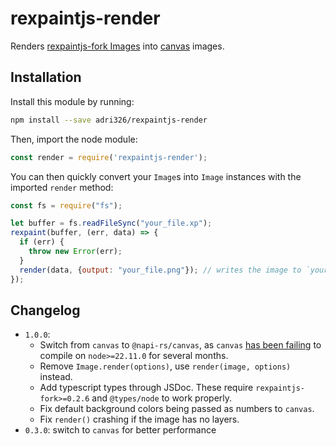 # rexpaintjs-render

Renders [rexpaintjs-fork Images](https://github.com/adri326/rexpaintjs-fork) into [canvas](https://www.npmjs.com/package/canvas) images.

## Installation

Install this module by running:

```sh
npm install --save adri326/rexpaintjs-render
```

Then, import the node module:

```js
const render = require('rexpaintjs-render');
```

You can then quickly convert your `Image`s into `Image` instances with the imported `render` method:

```js
const fs = require("fs");

let buffer = fs.readFileSync("your_file.xp");
rexpaint(buffer, (err, data) => {
  if (err) {
    throw new Error(err);
  }
  render(data, {output: "your_file.png"}); // writes the image to `your_file.png`!
});
```

## Changelog

- `1.0.0`:
  - Switch from `canvas` to `@napi-rs/canvas`, as `canvas` [has been failing](https://github.com/Automattic/node-canvas/issues/2448) to compile on `node>=22.11.0` for several months.
  - Remove `Image.render(options)`, use `render(image, options)` instead.
  - Add typescript types through JSDoc. These require `rexpaintjs-fork>=0.2.6` and `@types/node` to work properly.
  - Fix default background colors being passed as numbers to `canvas`.
  - Fix `render()` crashing if the image has no layers.
- `0.3.0`: switch to `canvas` for better performance

